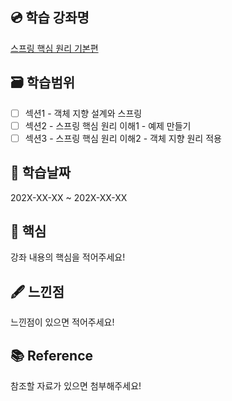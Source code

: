## 💿 학습 강좌명

[스프링 핵심 원리 기본편](https://www.inflearn.com/course/%EC%8A%A4%ED%94%84%EB%A7%81-%ED%95%B5%EC%8B%AC-%EC%9B%90%EB%A6%AC-%EA%B8%B0%EB%B3%B8%ED%8E%B8)

## 🗃️ 학습범위

- [ ]  섹션1 - 객체 지향 설계와 스프링   
- [ ]  섹션2 - 스프링 핵심 원리 이해1 - 예제 만들기   
- [ ]  섹션3 - 스프링 핵심 원리 이해2 - 객체 지향 원리 적용   

## 📆 학습날짜

202X-XX-XX ~ 202X-XX-XX

## 📍 핵심

강좌 내용의 핵심을 적어주세요!

## 🖋️ 느낀점

느낀점이 있으면 적어주세요!

## 📚 Reference

참조할 자료가 있으면 첨부해주세요!
